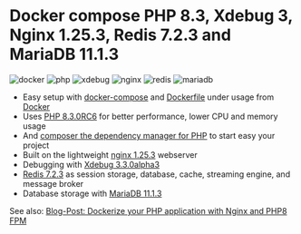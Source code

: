 # Docker compose PHP 8.3, Xdebug 3, Nginx 1.25.3, Redis 7.2.3 and MariaDB 11.1.3

![docker](https://img.shields.io/badge/Docker-compose-brightgreen.svg)
![php](https://img.shields.io/badge/PHP_FPM-8.3.0RC6-brightgreen.svg)
![xdebug](https://img.shields.io/badge/Xdebug-3.3.0alpha3-brightgreen.svg)
![nginx](https://img.shields.io/badge/nginx-1.25.3-brightgreen.svg)
![redis](https://img.shields.io/badge/Redis-7.2.3-brightgreen.svg)
![mariadb](https://img.shields.io/badge/MariaDB-11.1.3-brightgreen.svg)

* Easy setup with [docker-compose](https://docs.docker.com/compose/) and [Dockerfile](https://docs.docker.com/engine/reference/builder/) under usage from [Docker](https://www.docker.com)
* Uses [PHP 8.3.0RC6](https://www.php.net) for better performance, lower CPU and memory usage
* And [composer the dependency manager for PHP](https://getcomposer.org) to start easy your project
* Built on the lightweight [nginx 1.25.3](https://nginx.org) webserver
* Debugging with [Xdebug 3.3.0alpha3](https://xdebug.org)
* [Redis 7.2.3](https://redis.io) as session storage, database, cache, streaming engine, and message broker
* Database storage with [MariaDB 11.1.3](https://mariadb.org)

See also:
[Blog-Post: Dockerize your PHP application with Nginx and PHP8 FPM](https://marc.it/dockerize-application-with-nginx-and-php8/)
